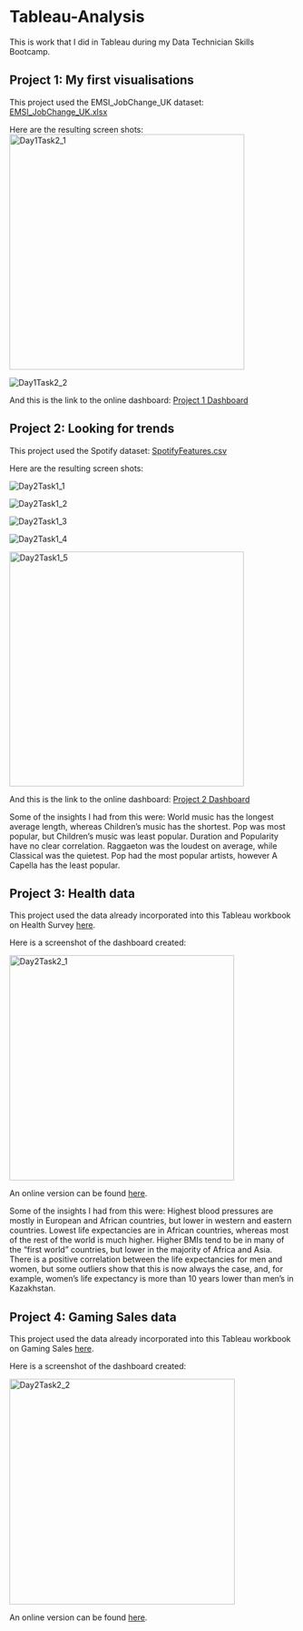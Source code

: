 # Tableau-Analysis
This is work that I did in Tableau during my Data Technician Skills Bootcamp.

## Project 1: My first visualisations

This project used the EMSI_JobChange_UK dataset: [EMSI_JobChange_UK.xlsx](https://github.com/user-attachments/files/18153182/EMSI_JobChange_UK.xlsx)

Here are the resulting screen shots:
<img width="414" alt="Day1Task2_1" src="https://github.com/user-attachments/assets/c7e19ccc-dac9-447f-8182-d98f9804bbe8" />

![Day1Task2_2](https://github.com/user-attachments/assets/f83ba27b-fded-4e2a-8b44-97bf1dd9a025)

And this is the link to the online dashboard:
[Project 1 Dashboard](https://public.tableau.com/shared/P5CX4M2FQ?:display_count=n&:origin=viz_share_link)


## Project 2: Looking for trends

This project used the Spotify dataset: [SpotifyFeatures.csv](https://www.icloud.com/iclouddrive/0fcjIX1VUIwMz3puqS5IoNmzA#SpotifyFeatures)

Here are the resulting screen shots:

![Day2Task1_1](https://github.com/user-attachments/assets/bb8435f2-7cf2-42b5-b92a-4ee94befb4d5)

![Day2Task1_2](https://github.com/user-attachments/assets/c6dfbb3d-f62e-4b17-905e-014ff5378bb2)

![Day2Task1_3](https://github.com/user-attachments/assets/34ebe636-6315-4b75-9c2d-a9a331a2096d)

![Day2Task1_4](https://github.com/user-attachments/assets/44ac52bc-820a-4393-bc90-cb262648b056)

<img width="413" alt="Day2Task1_5" src="https://github.com/user-attachments/assets/c2696e62-2398-412b-8c63-81ab6a6567a8" />

And this is the link to the online dashboard:
[Project 2 Dashboard](https://public.tableau.com/views/SpotifyDashboard_17314101330910/Dashboard1?:language=en-GB&publish=yes&:sid=&:redirect=auth&:display_count=n&:origin=viz_share_link)

Some of the insights I had from this were:
World music has the longest average length, whereas Children’s music has the shortest.
Pop was most popular, but Children’s music was least popular.
Duration and Popularity have no clear correlation.
Raggaeton was the loudest on average, while Classical was the quietest.
Pop had the most popular artists, however A Capella has the least popular.


## Project 3: Health data

This project used the data already incorporated into this Tableau workbook on Health Survey [here](https://www.icloud.com/iclouddrive/011VfEWXi1DFadjosjwQviudw#Day_2_Task_2_Health_Survey).

Here is a screenshot of the dashboard created:

<img width="396" alt="Day2Task2_1" src="https://github.com/user-attachments/assets/73a19205-a1ad-4443-ab8b-a9a24be1b6e0" />

An online version can be found [here](https://public.tableau.com/views/3_1_Your_first_symbol_maporiginal_17344277387960/Dashboard1?:language=en-GB&publish=yes&:sid=&:redirect=auth&:display_count=n&:origin=viz_share_link).

Some of the insights I had from this were:
Highest blood pressures are mostly in European and African countries, but lower in western and eastern countries.
Lowest life expectancies are in African countries, whereas most of the rest of the world is much higher.
Higher BMIs tend to be in many of the “first world” countries, but lower in the majority of Africa and Asia.
There is a positive correlation between the life expectancies for men and women, but some outliers show that this is now always the case, and, for example, women’s life expectancy is more than 10 years lower than men’s in Kazakhstan.


## Project 4: Gaming Sales data

This project used the data already incorporated into this Tableau workbook on Gaming Sales [here](https://www.icloud.com/iclouddrive/057hnBvNOSqbXJVrdVdtFTUfw#Day_2_Gaming_Sales).

Here is a screenshot of the dashboard created:

<img width="397" alt="Day2Task2_2" src="https://github.com/user-attachments/assets/2b79cb29-7ada-4a53-bdb5-4ad50bc22f2e" />

An online version can be found [here](https://public.tableau.com/views/4_1_Dual_Axis_17344282854120/Dashboard1?:language=en-GB&publish=yes&:sid=&:redirect=auth&:display_count=n&:origin=viz_share_link).


